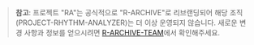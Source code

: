 > **참고**: 프로젝트 "RA"는 공식적으로 "R-ARCHIVE"로 리브랜딩되어 해당 조직(PROJECT-RHYTHM-ANALYZER)는 더 이상 운영되지 않습니다.    새로운 변경 사항과 정보를 얻으시려면 [R-ARCHIVE-TEAM](https://github.com/R-ARCHIVE-TEAM)에서 확인해주세요.
